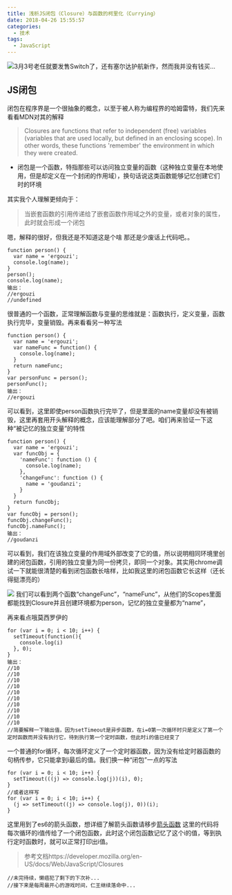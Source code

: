 ```yaml
---
title: 浅析JS闭包（Closure）与函数的柯里化（Currying）
date: 2018-04-26 15:55:57
categories:
  - 技术
tags:
  - JavaScript
---
```


 ![3月3号老任就要发售Switch了，还有塞尔达护航新作，然而我并没有钱买...](http://upload-images.jianshu.io/upload_images/4730298-bf07a7b877e5cece.jpg?imageMogr2/auto-orient/strip%7CimageView2/2/w/1240)

<!-- more -->

## JS闭包
闭包在程序界是一个很抽象的概念，以至于被人称为编程界的哈姆雷特，我们先来看看MDN对其的解释
>Closures are functions that refer to independent (free) variables (variables that are used locally, but defined in an enclosing scope). In other words, these functions 'remember' the environment in which they were created.
* 闭包是一个函数，特指那些可以访问独立变量的函数（这种独立变量在本地使用，但是却定义在一个封闭的作用域），换句话说这类函数能够记忆创建它们时的环境

其实我个人理解更倾向于：
>当嵌套函数的引用传递给了嵌套函数作用域之外的变量，或者对象的属性，此时就会形成一个闭包

嗯，解释的很好，但我还是不知道这是个啥
那还是少废话上代码吧。。
```
function person() {
  var name = 'ergouzi';
  console.log(name);
}
person();
console.log(name);
输出：
//ergouzi
//undefined
```
很普通的一个函数，正常理解函数与变量的思维就是：函数执行，定义变量，函数执行完毕，变量销毁。再来看看另一种写法
```
function person() {
  var name = 'ergouzi';
  var nameFunc = function() {
    console.log(name);
  }
  return nameFunc;
}
var personFunc = person();
personFunc();
输出：
//ergouzi
```
可以看到，这里即使person函数执行完毕了，但是里面的name变量却没有被销毁，这里再套用开头解释的概念，应该能理解部分了吧。咱们再来验证一下这种“被记忆的独立变量”的特性
```
function person() {
  var name = 'ergouzi';
  var funcObj = {
    'nameFunc': function () {
      console.log(name);
    },
    'changeFunc': function () {
      name = 'goudanzi';
    }
  }
  return funcObj;
}
var funcObj = person();
funcObj.changeFunc();
funcObj.nameFunc();
输出：
//goudanzi
```
可以看到，我们在该独立变量的作用域外部改变了它的值，所以说明相同环境里创建的闭包函数，引用的独立变量为同一份拷贝，即同一个对象。其实用chrome调试一下就能很清楚的看到闭包函数长啥样，比如我这里的闭包函数它长这样（还长得挺漂亮的）

![](http://upload-images.jianshu.io/upload_images/4730298-eba7944d4b6cba5e.png?imageMogr2/auto-orient/strip%7CimageView2/2/w/1240)
我们可以看到两个函数“changeFunc”，“nameFunc”，从他们的Scopes里面都能找到Closure并且创建环境都为person，记忆的独立变量都为“name”，

再来看点哦莫西罗伊的
```
for (var i = 0; i < 10; i++) {
  setTimeout(function(){
    console.log(i)
  }, 0);
}
输出：
//10
//10
//10
//10
//10
//10
//10
//10
//10
//10
//简要解释一下输出值，因为setTimeout是异步函数，在i=0第一次循环时只是定义了第一个定时函数而并没有执行它，待到执行第一个定时函数，但此时i的值已经变了
```
一个普通的for循环，每次循环定义了一个定时器函数，因为没有给定时器函数的句柄传参，它只能拿到i最后的值。我们换一种“闭包”一点的写法
```
for (var i = 0; i < 10; i++) {
  setTimeout(((j) => console.log(j))(i), 0);
}
//或者这样写
for (var i = 0; i < 10; i++) {
  (j => setTimeout((j) => console.log(j), 0))(i);
}
```
这里用到了es6的箭头函数，想详细了解箭头函数请移步[箭头函数](https://developer.mozilla.org/en-US/docs/Web/JavaScript/Reference/Functions/Arrow_functions)
这里的代码将每次循环的i值传给了一个闭包函数，此时这个闭包函数记忆了这个i的值，等到执行定时函数时，就可以正常打印出i值。
>参考文档https://developer.mozilla.org/en-US/docs/Web/JavaScript/Closures

```
//未完待续，懒癌犯了剩下的下次补...
//接下来是每周最开心的游戏时间，仁王继续落命中...
```